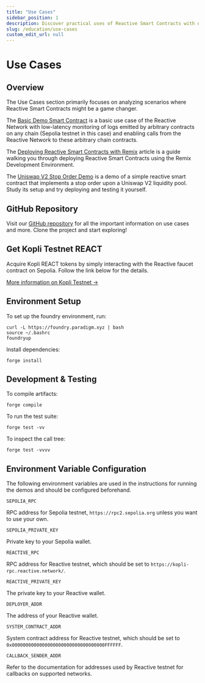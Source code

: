 ```yaml
---
title: "Use Cases"
sidebar_position: 1
description: Discover practical uses of Reactive Smart Contracts with demos on low-latency log monitoring and Uniswap V2 stop orders. Deploy and test these examples to boost your expertise.
slug: /education/use-cases
custom_edit_url: null
---
```


# Use Cases

## Overview

The Use Cases section primarily focuses on analyzing scenarios where Reactive Smart Contracts might be a game changer.

The [Basic Demo Smart Contract](use-case-1.md) is a basic use case of the Reactive Network with low-latency monitoring of logs emitted by arbitrary contracts on any chain (Sepolia testnet in this case) and enabling calls from the Reactive Network to these arbitrary chain contracts.

The [Deploying Reactive Smart Contracts with Remix](remix-ide-demo.md) article is a guide walking you through deploying Reactive Smart Contracts using the Remix Development Environment.

The [Uniswap V2 Stop Order Demo](use-case-3.md) is a demo of a simple reactive smart contract that implements a stop order upon a Uniswap V2 liquidity pool. Study its setup and try deploying and testing it yourself.

## GitHub Repository

Visit our [GitHub repository](https://github.com/Reactive-Network/reactive-smart-contract-demos) for all the important information on use cases and more. Clone the project and start exploring!

## Get Kopli Testnet REACT

Acquire Kopli REACT tokens by simply interacting with the Reactive faucet contract on Sepolia. Follow the link below for the details.

[More information on Kopli Testnet →](../../docs/kopli-testnet.md)

## Environment Setup

To set up the foundry environment, run:

```
curl -L https://foundry.paradigm.xyz | bash
source ~/.bashrc
foundryup
```

Install dependencies:

```
forge install
```

## Development & Testing

To compile artifacts:

```
forge compile
```

To run the test suite:

```
forge test -vv
```

To inspect the call tree:

```
forge test -vvvv
```

## Environment Variable Configuration

The following environment variables are used in the instructions for running the demos and should be configured beforehand.

`SEPOLIA_RPC`

RPC address for Sepolia testnet, `https://rpc2.sepolia.org` unless you want to use your own.

`SEPOLIA_PRIVATE_KEY`

Private key to your Sepolia wallet.

`REACTIVE_RPC`

RPC address for Reactive testnet, which should be set to `https://kopli-rpc.reactive.network/`.

`REACTIVE_PRIVATE_KEY`

The private key to your Reactive wallet.

`DEPLOYER_ADDR`

The address of your Reactive wallet.

`SYSTEM_CONTRACT_ADDR`

System contract address for Reactive testnet, which should be set to `0x0000000000000000000000000000000000FFFFFF`.

`CALLBACK_SENDER_ADDR`

Refer to the documentation for addresses used by Reactive testnet for callbacks on supported networks.
